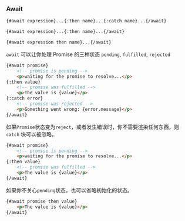 ### Await

```html
{#await expression}...{:then name}...{:catch name}...{/await}
```
```html
{#await expression}...{:then name}...{/await}
```
```html
{#await expression then name}...{/await}
```

`await` 可以让你处理 Promise 的三种状态 `pending`, `fulfilled`, `rejected`

```html
{#await promise}
	<!-- promise is pending -->
	<p>waiting for the promise to resolve...</p>
{:then value}
	<!-- promise was fulfilled -->
	<p>The value is {value}</p>
{:catch error}
	<!-- promise was rejected -->
	<p>Something went wrong: {error.message}</p>
{/await}
```

如果`Promise`状态变为`reject`，或者发生错误时，你不需要渲染任何东西，则`catch` 块可以被忽略。

```html
{#await promise}
	<!-- promise is pending -->
	<p>waiting for the promise to resolve...</p>
{:then value}
	<!-- promise was fulfilled -->
	<p>The value is {value}</p>
{/await}
```
如果你不关心`pending`状态，也可以省略初始化的状态。

```html
{#await promise then value}
	<p>The value is {value}</p>
{/await}
```

